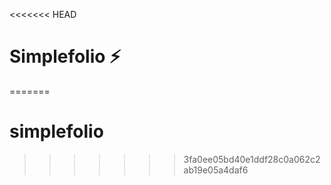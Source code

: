 <<<<<<< HEAD
# Simplefolio ⚡️ 
=======
# simplefolio
>>>>>>> 3fa0ee05bd40e1ddf28c0a062c2ab19e05a4daf6
